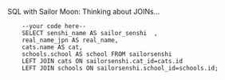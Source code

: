 SQL with Sailor Moon: Thinking about JOINs...

        --your code here--
        SELECT senshi_name AS sailor_senshi  ,
        real_name_jpn AS real_name,
        cats.name AS cat,
        schools.school AS school FROM sailorsenshi
        LEFT JOIN cats ON sailorsenshi.cat_id=cats.id
        LEFT JOIN schools ON sailorsenshi.school_id=schools.id;